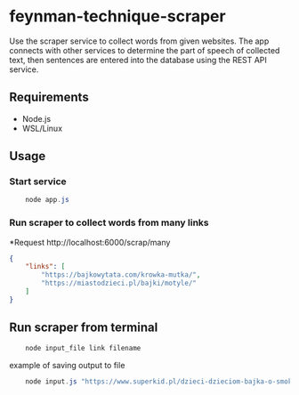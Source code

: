 # feynman-technique-scraper

Use the scraper service to collect words from given websites. The app connects with other services to determine the part of speech of collected text, then sentences are entered into the database using the REST API service.

## Requirements

- Node.js
- WSL/Linux

## Usage

### Start service
``` powershell
    node app.js
```

### Run scraper to collect words from many links

*Request http://localhost:6000/scrap/many
``` json
{
    "links": [
        "https://bajkowytata.com/krowka-mutka/",
        "https://miastodzieci.pl/bajki/motyle/"
    ]
}
```

## Run scraper from terminal

``` powershell
    node input_file link filename
```

example of saving output to file
``` powershell
    node input.js "https://www.superkid.pl/dzieci-dzieciom-bajka-o-smoku-i-krolewnie" ./test.txt
```

